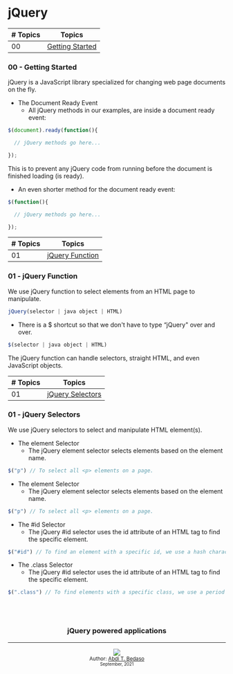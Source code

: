 # jQuery

| # Topics |                                                                       Topics                                                                        |
| -------- | :-------------------------------------------------------------------------------------------------------------------------------------------------: |
| 00       |                                                             [Getting Started](./00-Getting-Started)                                                 |

### 00 - Getting Started
  jQuery is a JavaScript library specialized for changing web page documents on the fly.
  
  - The Document Ready Event
    - All jQuery methods in our examples, are inside a document ready event:

```js
$(document).ready(function(){

  // jQuery methods go here...

});
```

This is to prevent any jQuery code from running before the document is finished loading (is ready).
- An even shorter method for the document ready event:

```js
$(function(){

  // jQuery methods go here...

});
```

| # Topics |                                                                       Topics                                                                        |
| -------- | :-------------------------------------------------------------------------------------------------------------------------------------------------: |
| 01       |                                                             [jQuery Function](./01-Function)                                                        |
### 01 - jQuery Function
 We use jQuery function to select elements from an HTML page to manipulate.

```js
jQuery(selector | java object | HTML)
```

- There is a $ shortcut so that we don't have to type “jQuery" over and over.
```js
$(selector | java object | HTML)
```

 The jQuery function can handle selectors, straight HTML, and even JavaScript objects.


| # Topics |                                                                       Topics                                                                        |
| -------- | :-------------------------------------------------------------------------------------------------------------------------------------------------: |
| 01       |                                                             [jQuery Selectors](./02-Selectors)                                                        |
### 01 - jQuery Selectors
 We use jQuery selectors to select and manipulate HTML element(s).

 - The element Selector 
    - The jQuery element selector selects elements based on the element name.
    
```js
$("p") // To select all <p> elements on a page.
```

 - The element Selector 
    - The jQuery element selector selects elements based on the element name.
    
```js
$("p") // To select all <p> elements on a page.
```

 - The #id Selector
    - The jQuery #id selector uses the id attribute of an HTML tag to find the specific element.
    
```js
$("#id") // To find an element with a specific id, we use a hash character, followed by the id of the HTML element.
```

 - The .class Selector
    - The jQuery #id selector uses the id attribute of an HTML tag to find the specific element.
    
```js
$(".class") // To find elements with a specific class, we use a period character, followed by the name of the class.
```

<br/>
<br/>
<div align="center">
  <h3> jQuery powered applications </h3>
  <hr/>
  <a class="header-badge" target="_blank" href="https://www.linkedin.com/in/abdibedaso/">
    <img src="https://img.shields.io/badge/style--5eba00.svg?label=LinkedIn&logo=linkedin&style=social">
  </a>
  <br/>
<sub>Author:
    <a href="https://www.linkedin.com/in/abdibedaso/" target="_blank">Abdi T. Bedaso</a>
    <br>
    <small> September, 2021</small>
</sub>
</div>